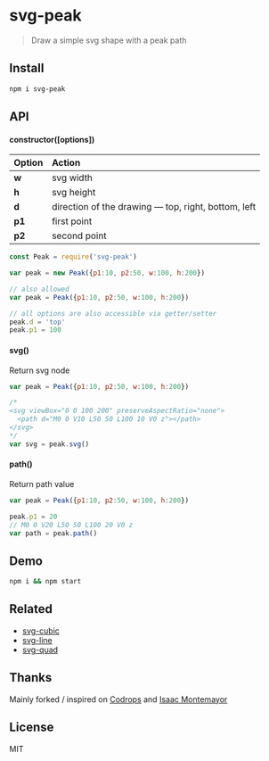 # svg-peak

> Draw a simple svg shape with a peak path

## Install

```bash
npm i svg-peak
```

## API

#### constructor([options])

| Option | Action |
| :------ | :------- |
| **w** | svg width |
| **h** | svg height |
| **d** | direction of the drawing &mdash; top, right, bottom, left |
| **p1** | first point |
| **p2** | second point |

```js
const Peak = require('svg-peak')

var peak = new Peak({p1:10, p2:50, w:100, h:200})

// also allowed
var peak = Peak({p1:10, p2:50, w:100, h:200})

// all options are also accessible via getter/setter
peak.d = 'top'
peak.p1 = 100
```

#### svg()

Return svg node

```js
var peak = Peak({p1:10, p2:50, w:100, h:200})

/*
<svg viewBox="0 0 100 200" preserveAspectRatio="none">
  <path d="M0 0 V10 L50 50 L100 10 V0 z"></path>
</svg>
*/
var svg = peak.svg()
```

#### path()

Return path value

```js
var peak = Peak({p1:10, p2:50, w:100, h:200})

peak.p1 = 20
// M0 0 V20 L50 50 L100 20 V0 z
var path = peak.path()
```

## Demo

```bash
npm i && npm start
```

## Related

- <a href="https://github.com/jeromedecoster/svg-cubic" target="_blank">svg-cubic</a>
- <a href="https://github.com/jeromedecoster/svg-line" target="_blank">svg-line</a>
- <a href="https://github.com/jeromedecoster/svg-quad" target="_blank">svg-quad</a>

## Thanks

Mainly forked / inspired on <a href="http://tympanus.net/codrops/2014/01/07/shape-hover-effect-with-svg" target="_blank">Codrops</a> and <a href="http://cargocollective.com/isaac317" target="_blank">Isaac Montemayor</a>

## License

MIT
